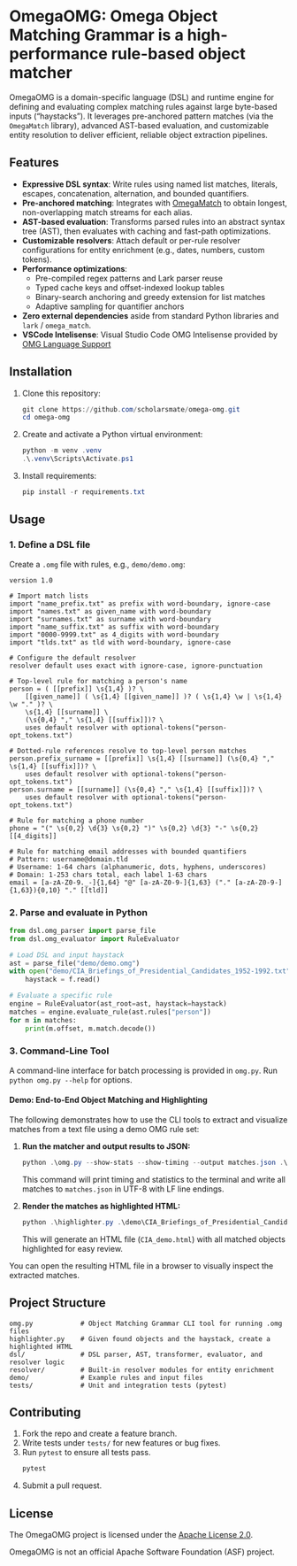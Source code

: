 # OmegaOMG: Omega Object Matching Grammar is a high-performance rule-based object matcher

OmegaOMG is a domain-specific language (DSL) and runtime engine for defining and evaluating complex matching rules against large byte-based inputs (“haystacks”). It leverages pre-anchored pattern matches (via the `OmegaMatch` library), advanced AST-based evaluation, and customizable entity resolution to deliver efficient, reliable object extraction pipelines.

## Features

- **Expressive DSL syntax**: Write rules using named list matches, literals, escapes, concatenation, alternation, and bounded quantifiers.
- **Pre-anchored matching**: Integrates with [OmegaMatch](https://github.com/scholarsmate/omega-match) to obtain longest, non-overlapping match streams for each alias.
- **AST-based evaluation**: Transforms parsed rules into an abstract syntax tree (AST), then evaluates with caching and fast-path optimizations.
- **Customizable resolvers**: Attach default or per-rule resolver configurations for entity enrichment (e.g., dates, numbers, custom tokens).
- **Performance optimizations**:
  - Pre-compiled regex patterns and Lark parser reuse
  - Typed cache keys and offset-indexed lookup tables
  - Binary-search anchoring and greedy extension for list matches
  - Adaptive sampling for quantifier anchors
- **Zero external dependencies** aside from standard Python libraries and `lark` / `omega_match`.
- **VSCode Intelisense**: Visual Studio Code OMG Intelisense provided by [OMG Language Support](https://github.com/scholarsmate/omega-omg-vscode)

## Installation

1. Clone this repository:

   ```powershell
   git clone https://github.com/scholarsmate/omega-omg.git
   cd omega-omg
   ```

2. Create and activate a Python virtual environment:

   ```powershell
   python -m venv .venv
   .\.venv\Scripts\Activate.ps1
   ```

3. Install requirements:

   ```powershell
   pip install -r requirements.txt
   ```

## Usage

### 1. Define a DSL file

Create a `.omg` file with rules, e.g., `demo/demo.omg`:
```dsl
version 1.0

# Import match lists
import "name_prefix.txt" as prefix with word-boundary, ignore-case
import "names.txt" as given_name with word-boundary
import "surnames.txt" as surname with word-boundary
import "name_suffix.txt" as suffix with word-boundary
import "0000-9999.txt" as 4_digits with word-boundary
import "tlds.txt" as tld with word-boundary, ignore-case

# Configure the default resolver
resolver default uses exact with ignore-case, ignore-punctuation

# Top-level rule for matching a person's name
person = ( [[prefix]] \s{1,4} )? \
    [[given_name]] ( \s{1,4} [[given_name]] )? ( \s{1,4} \w | \s{1,4} \w "." )? \
    \s{1,4} [[surname]] \
    (\s{0,4} "," \s{1,4} [[suffix]])? \
    uses default resolver with optional-tokens("person-opt_tokens.txt")

# Dotted-rule references resolve to top-level person matches
person.prefix_surname = [[prefix]] \s{1,4} [[surname]] (\s{0,4} "," \s{1,4} [[suffix]])? \
    uses default resolver with optional-tokens("person-opt_tokens.txt")
person.surname = [[surname]] (\s{0,4} "," \s{1,4} [[suffix]])? \
    uses default resolver with optional-tokens("person-opt_tokens.txt")

# Rule for matching a phone number
phone = "(" \s{0,2} \d{3} \s{0,2} ")" \s{0,2} \d{3} "-" \s{0,2} [[4_digits]]

# Rule for matching email addresses with bounded quantifiers
# Pattern: username@domain.tld
# Username: 1-64 chars (alphanumeric, dots, hyphens, underscores)
# Domain: 1-253 chars total, each label 1-63 chars
email = [a-zA-Z0-9._-]{1,64} "@" [a-zA-Z0-9-]{1,63} ("." [a-zA-Z0-9-]{1,63}){0,10} "." [[tld]]
```

### 2. Parse and evaluate in Python

```python
from dsl.omg_parser import parse_file
from dsl.omg_evaluator import RuleEvaluator

# Load DSL and input haystack
ast = parse_file("demo/demo.omg")
with open("demo/CIA_Briefings_of_Presidential_Candidates_1952-1992.txt", "rb") as f:
    haystack = f.read()

# Evaluate a specific rule
engine = RuleEvaluator(ast_root=ast, haystack=haystack)
matches = engine.evaluate_rule(ast.rules["person"])
for m in matches:
    print(m.offset, m.match.decode())
```

### 3. Command-Line Tool

A command-line interface for batch processing is provided in `omg.py`. Run `python omg.py --help` for options.

#### Demo: End-to-End Object Matching and Highlighting

The following demonstrates how to use the CLI tools to extract and visualize matches from a text file using a demo OMG rule set:

1. **Run the matcher and output results to JSON:**

   ```powershell
   python .\omg.py --show-stats --show-timing --output matches.json .\demo\demo.omg .\demo\CIA_Briefings_of_Presidential_Candidates_1952-1992.txt
   ```
   This command will print timing and statistics to the terminal and write all matches to `matches.json` in UTF-8 with LF line endings.

2. **Render the matches as highlighted HTML:**

   ```powershell
   python .\highlighter.py .\demo\CIA_Briefings_of_Presidential_Candidates_1952-1992.txt .\matches.json CIA_demo.html
   ```
   This will generate an HTML file (`CIA_demo.html`) with all matched objects highlighted for easy review.

You can open the resulting HTML file in a browser to visually inspect the extracted matches.

## Project Structure

```
omg.py            # Object Matching Grammar CLI tool for running .omg files
highlighter.py    # Given found objects and the haystack, create a highlighted HTML
dsl/              # DSL parser, AST, transformer, evaluator, and resolver logic
resolver/         # Built-in resolver modules for entity enrichment
demo/             # Example rules and input files
tests/            # Unit and integration tests (pytest)
```

## Contributing

1. Fork the repo and create a feature branch.
2. Write tests under `tests/` for new features or bug fixes.
3. Run `pytest` to ensure all tests pass.
   ```powershell
   pytest
   ```
4. Submit a pull request.

## License

The OmegaOMG project is licensed under the [Apache License 2.0](LICENSE).

OmegaOMG is not an official Apache Software Foundation (ASF) project.
